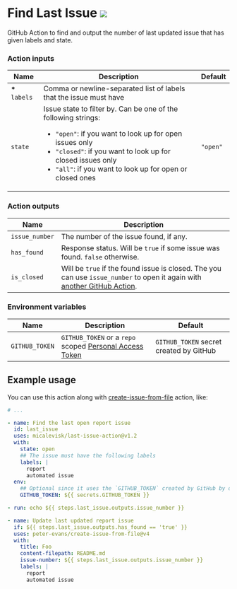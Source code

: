 # Find Last Issue ![](https://img.badgesize.io/micalevisk/last-issue-action/gh-actions/bundle/index.js.svg?style=flat&color=purple&compression=brotli)

GitHub Action to find and output the number of last updated issue that has given labels and state.

### Action inputs

| Name            | Description                                                                                                                                                                                                                                                                                                     | Default  |
| --------------- | --------------------------------------------------------------------------------------------------------------------------------------------------------------------------------------------------------------------------------------------------------------------------------------------------------------- | -------- |
| **\*** `labels` | Comma or newline-separated list of labels that the issue must have                                                                                                                                                                                                                                              |
| `state`         | Issue state to filter by. Can be one of the following strings: <ul><li> <code>"open"</code>: if you want to look up for open issues only </li><li> <code>"closed"</code>: if you want to look up for closed issues only </li><li> <code>"all"</code>: if you want to look up for open or closed ones </li></ul> | `"open"` |

### Action outputs

| Name           | Description                                                                                                                                                        |
| -------------- | ------------------------------------------------------------------------------------------------------------------------------------------------------------------ |
| `issue_number` | The number of the issue found, if any.                                                                                                                             |
| `has_found`    | Response status. Will be `true` if some issue was found. `false` otherwise.                                                                                        |
| `is_closed`    | Will be `true` if the found issue is closed. The you can use `issue_number` to open it again with [another GitHub Action](https://github.com/marketplace/actions). |

### Environment variables

| Name           | Description                                                                                                                                                                | Default                                 |
| -------------- | -------------------------------------------------------------------------------------------------------------------------------------------------------------------------- | --------------------------------------- |
| `GITHUB_TOKEN` | `GITHUB_TOKEN` or a `repo` scoped [Personal Access Token](https://docs.github.com/en/authentication/keeping-your-account-and-data-secure/creating-a-personal-access-token) | `GITHUB_TOKEN` secret created by GitHub |

## Example usage

You can use this action along with [create-issue-from-file](https://github.com/peter-evans/create-issue-from-file) action, like:

```yaml
# ...

- name: Find the last open report issue
  id: last_issue
  uses: micalevisk/last-issue-action@v1.2
  with:
    state: open
    ## The issue must have the following labels
    labels: |
      report
      automated issue
  env:
    ## Optional since it uses the `GITHUB_TOKEN` created by GitHub by default
    GITHUB_TOKEN: ${{ secrets.GITHUB_TOKEN }}

- run: echo ${{ steps.last_issue.outputs.issue_number }}

- name: Update last updated report issue
  if: ${{ steps.last_issue.outputs.has_found == 'true' }}
  uses: peter-evans/create-issue-from-file@v4
  with:
    title: Foo
    content-filepath: README.md
    issue-number: ${{ steps.last_issue.outputs.issue_number }}
    labels: |
      report
      automated issue
```
